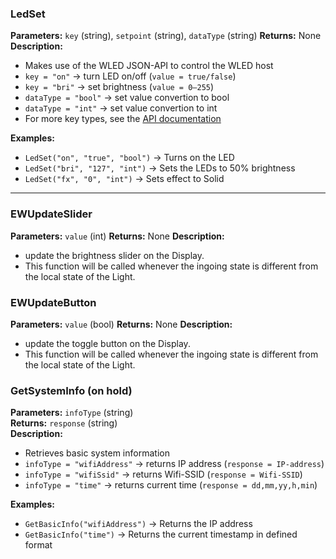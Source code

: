 ### LedSet  
**Parameters:** `key` (string), `setpoint` (string), `dataType` (string) 
**Returns:** None  
**Description:**  
- Makes use of the WLED JSON-API to control the WLED host  
- `key = "on"` -> turn LED on/off (`value = true/false`)  
- `key = "bri"` -> set brightness (`value = 0–255`)
- `dataType = "bool"` -> set value convertion to bool
- `dataType = "int"` -> set value convertion to int
- For more key types, see the [API documentation](https://kno.wled.ge/interfaces/json-api/)  

**Examples:**  
- `LedSet("on", "true", "bool")` -> Turns on the LED  
- `LedSet("bri", "127", "int")` -> Sets the LEDs to 50% brightness
- `LedSet("fx", "0", "int")` -> Sets effect to Solid
---

### EWUpdateSlider
**Parameters:** `value` (int)
**Returns:** None
**Description:**
- update the brightness slider on the Display. 
- This function will be called whenever the ingoing state is different from the local state of the Light.

### EWUpdateButton
**Parameters:** `value` (bool)
**Returns:** None
**Description:**
- update the toggle button on the Display. 
- This function will be called whenever the ingoing state is different from the local state of the Light.

### GetSystemInfo (on hold)
**Parameters:** `infoType` (string)  
**Returns:** `response` (string)  
**Description:**  
- Retrieves basic system information
- `infoType = "wifiAddress"` -> returns IP address (`response = IP-address`)
- `infoType = "wifiSsid"` -> returns Wifi-SSID (`response = Wifi-SSID`)
- `infoType = "time"` -> returns current time (`response = dd,mm,yy,h,min`)

**Examples:**  
- `GetBasicInfo("wifiAddress")` -> Returns the IP address  
- `GetBasicInfo("time")` -> Returns the current timestamp in defined format